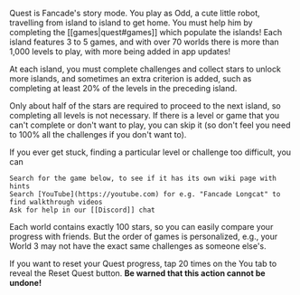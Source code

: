 Quest is Fancade's story mode. You play as Odd, a cute little robot, travelling from island to island to get home. You must help him by completing the [[games|quest#games]] which populate the islands! Each island features 3 to 5 games, and with over 70 worlds there is more than 1,000 levels to play, with more being added in app updates!

At each island, you must complete challenges and collect stars to unlock more islands, and sometimes an extra criterion is added, such as completing at least 20% of the levels in the preceding island.

Only about half of the stars are required to proceed to the next island, so completing all levels is not necessary. If there is a level or game that you can't complete or don't want to play, you can skip it (so don't feel you need to 100% all the challenges if you don't want to).

If you ever get stuck, finding a particular level or challenge too difficult, you can

    Search for the game below, to see if it has its own wiki page with hints
    Search [YouTube](https://youtube.com) for e.g. "Fancade Longcat" to find walkthrough videos
    Ask for help in our [[Discord]] chat

Each world contains exactly 100 stars, so you can easily compare your progress with friends. But the order of games is personalized, e.g., your World 3 may not have the exact same challenges as someone else's.

If you want to reset your Quest progress, tap 20 times on the You tab to reveal the Reset Quest button. **Be warned that this action cannot be undone!**